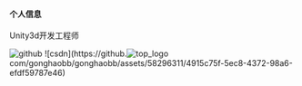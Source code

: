 #### 个人信息

Unity3d开发工程师

![github](https://github.com/gonghaobb/gonghaobb/assets/58296311/7b07f75b-00dc-4d6c-aa39-3e5c68c8a764)
![csdn](https://github.![top_logo](https://github.com/gonghaobb/gonghaobb/assets/58296311/b12ac7da-70a4-4489-8f77-1fc8f5f0b481)
com/gonghaobb/gonghaobb/assets/58296311/4915c75f-5ec8-4372-98a6-efdf59787e46)


